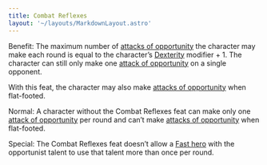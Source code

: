 ```yaml
---
title: Combat Reflexes
layout: '~/layouts/MarkdownLayout.astro'
---
```

Benefit: The maximum number of [attacks of opportunity](/modern.d20.srd/combat/attacks.of.opportunity) the character may
make each round is equal to the character’s
[Dexterity](/modern.d20.srd/basics/ability.scores) modifier + 1. The character
can still only make one [attack of opportunity](/modern.d20.srd/combat/attacks.of.opportunity) on a single
opponent.

With this feat, the character may also make [attacks of opportunity](/modern.d20.srd/combat/attacks.of.opportunity) when flat-footed.

Normal: A character without the Combat Reflexes feat can make only one [attack of opportunity](/modern.d20.srd/combat/attacks.of.opportunity) per round and
can’t make [attacks of opportunity](/modern.d20.srd/combat/attacks.of.opportunity) when flat-footed.

Special: The Combat Reflexes feat doesn’t allow a [Fast hero](/modern.d20.srd/classes/basic/fast.hero) with the opportunist talent to
use that talent more than once per round.

